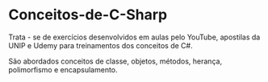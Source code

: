 # Conceitos-de-C-Sharp
Trata - se de exercícios desenvolvidos em aulas pelo YouTube, apostilas da UNIP e Udemy para treinamentos dos conceitos de C#.

São abordados conceitos de classe, objetos, métodos, herança, polimorfismo e encapsulamento.
